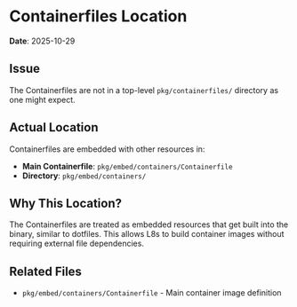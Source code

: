 # Containerfiles Location

**Date**: 2025-10-29

## Issue

The Containerfiles are not in a top-level `pkg/containerfiles/` directory as one might expect.

## Actual Location

Containerfiles are embedded with other resources in:
- **Main Containerfile**: `pkg/embed/containers/Containerfile`
- **Directory**: `pkg/embed/containers/`

## Why This Location?

The Containerfiles are treated as embedded resources that get built into the binary, similar to dotfiles. This allows L8s to build container images without requiring external file dependencies.

## Related Files
- `pkg/embed/containers/Containerfile` - Main container image definition
